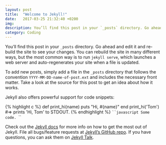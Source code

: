 ```yaml
---
layout: post
title:  "Welcome to Jekyll!"
date:   2017-03-25 21:32:40 +0200
img:
description: You’ll find this post in your `_posts` directory. Go ahead and edit it and re-build the site to see your changes.
category: Coding
---
```

You’ll find this post in your `_posts` directory. Go ahead and edit it and re-build the site to see your changes. You can rebuild the site in many different ways, but the most common way is to run `jekyll serve`, which launches a web server and auto-regenerates your site when a file is updated.

To add new posts, simply add a file in the `_posts` directory that follows the convention `YYYY-MM-DD-name-of-post.ext` and includes the necessary front matter. Take a look at the source for this post to get an idea about how it works.

Jekyll also offers powerful support for code snippets:

{% highlight c %}
def print_hi(name)
  puts "Hi, #{name}"
end
print_hi('Tom')
#=> prints 'Hi, Tom' to STDOUT.
{% endhighlight %}
`​``javascript
Some code.
`​``

Check out the [Jekyll docs][jekyll-docs] for more info on how to get the most out of Jekyll. File all bugs/feature requests at [Jekyll’s GitHub repo][jekyll-gh]. If you have questions, you can ask them on [Jekyll Talk][jekyll-talk].

[jekyll-docs]: https://jekyllrb.com/docs/home
[jekyll-gh]:   https://github.com/jekyll/jekyll
[jekyll-talk]: https://talk.jekyllrb.com/
